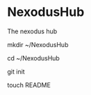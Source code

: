NexodusHub
==========

The nexodus hub

mkdir ~/NexodusHub

cd ~/NexodusHub

git init

touch README
